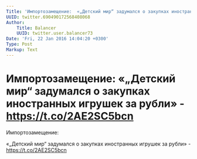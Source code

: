 ```yaml
---
Title: 'Импортозамещение:  «„Детский мир“ задумался о закупках иностранных игрушек за рубли» - https://t.co/2AE2SC5bcn'
UUID: twitter.690490172568408068
Author:
    Title: Balancer
    UUID: twitter.user.balancer73
Date: 'Fri, 22 Jan 2016 14:04:20 +0300'
Type: Post
Markup: Text
---
```


# Импортозамещение:  «„Детский мир“ задумался о закупках иностранных игрушек за рубли» - https://t.co/2AE2SC5bcn

Импортозамещение:

«„Детский мир“ задумался о закупках иностранных игрушек за
рубли» - https://t.co/2AE2SC5bcn
